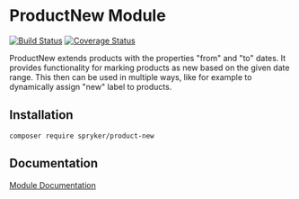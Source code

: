 # ProductNew Module
[![Build Status](https://travis-ci.org/spryker/ProductNew.svg)](https://travis-ci.org/spryker/ProductNew)
[![Coverage Status](https://coveralls.io/repos/github/spryker/ProductNew/badge.svg)](https://coveralls.io/github/spryker/ProductNew)

ProductNew extends products with the properties "from" and "to" dates. It provides functionality for marking products as new based on the given date range. This then can be used in multiple ways, like for example to dynamically assign "new" label to products.

## Installation

```
composer require spryker/product-new
```

## Documentation

[Module Documentation](http://academy.spryker.com/developing_with_spryker/module_guide/products/product/product.html)
